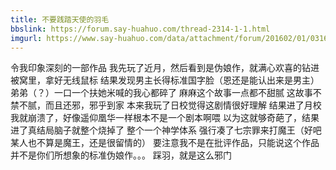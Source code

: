 ```yaml
---
title: 不要践踏天使的羽毛
bbslink: https://forum.say-huahuo.com/thread-2314-1-1.html
imgurl: https://www.say-huahuo.com/data/attachment/forum/201602/01/031629dmmohmsz7bf0h02l.jpg
---
```


令我印象深刻的一部作品
我先玩了近月，然后看到是伪娘作，就满心欢喜的钻进被窝里，拿好无线鼠标
结果发现男主长得标准国字脸（恩还是能认出来是男主）
弟弟（？）一口一个扶她米喊的我心都碎了
麻麻这个故事一点都不甜腻
这故事不禁不腻，而且还邪，邪乎到家
本来我玩了日校觉得这剧情很好理解
结果进了月校我就崩溃了，好像遥仰凰华一样根本不是一个剧本啊喂
以为这就够奇葩了，结果进了真结局脑子就整个烧掉了
整个一个神学体系
强行凑了七宗罪来打魔王（好吧某人也不算是魔王，还是很留情的）
要注意我不是在批评作品，只能说这个作品并不是你们所想象的标准伪娘作。。。
踩羽，就是这么邪门<!--more-->
